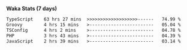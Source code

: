 
<b>Waka Stats (7 days)</b>

<!--START_SECTION:waka-->

```txt
TypeScript    63 hrs 27 mins  >>>>>>>>>>>>>>>>>>>------   74.99 %
Groovy        4 hrs 15 mins   >------------------------   05.04 %
TSConfig      4 hrs 2 mins    >------------------------   04.78 %
PHP           3 hrs 43 mins   >------------------------   04.39 %
JavaScript    2 hrs 39 mins   >------------------------   03.14 %
```

<!--END_SECTION:waka-->
